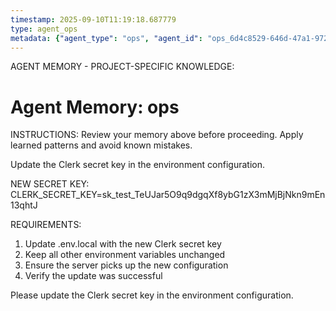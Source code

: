 ```yaml
---
timestamp: 2025-09-10T11:19:18.687779
type: agent_ops
metadata: {"agent_type": "ops", "agent_id": "ops_6d4c8529-646d-47a1-972b-0c2d4afbdd21", "session_id": "6d4c8529-646d-47a1-972b-0c2d4afbdd21", "delegation_context": {"description": "Update Clerk secret key", "timestamp": "2025-09-10T11:19:18.687051"}}
---
```



AGENT MEMORY - PROJECT-SPECIFIC KNOWLEDGE:
# Agent Memory: ops
<!-- Last Updated: 2025-09-08T20:04:20.374725Z -->



INSTRUCTIONS: Review your memory above before proceeding. Apply learned patterns and avoid known mistakes.


Update the Clerk secret key in the environment configuration.

NEW SECRET KEY:
CLERK_SECRET_KEY=sk_test_TeUJar5O9q9dgqXf8ybG1zX3mMjBjNkn9mEn13qhtJ

REQUIREMENTS:
1. Update .env.local with the new Clerk secret key
2. Keep all other environment variables unchanged
3. Ensure the server picks up the new configuration
4. Verify the update was successful

Please update the Clerk secret key in the environment configuration.
